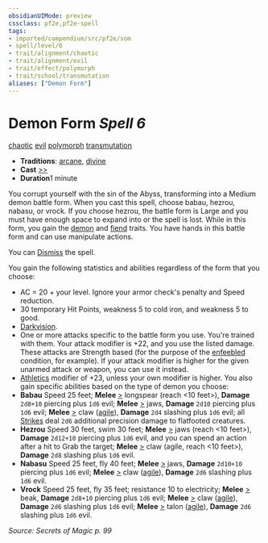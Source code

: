 ```yaml
---
obsidianUIMode: preview
cssclass: pf2e,pf2e-spell
tags:
- imported/compendium/src/pf2e/som
- spell/level/6
- trait/alignment/chaotic
- trait/alignment/evil
- trait/effect/polymorph
- trait/school/transmutation
aliases: ["Demon Form"]
---
```

# Demon Form *Spell 6*   
[chaotic](chaotic.md)  [evil](evil.md)  [polymorph](polymorph.md)  [transmutation](transmutation.md)  

- **Traditions**: [arcane](arcane.md), [divine](divine.md)
- **Cast** [>>](chapter-9-playing-the-game.md#Actions "Two-Action") 
- **Duration**1 minute

You corrupt yourself with the sin of the Abyss, transforming into a Medium demon battle form. When you cast this spell, choose babau, hezrou, nabasu, or vrock. If you choose hezrou, the battle form is Large and you must have enough space to expand into or the spell is lost. While in this form, you gain the [demon](demon.md) and [fiend](fiend.md) traits. You have hands in this battle form and can use manipulate actions.

You can [Dismiss](dismiss.md) the spell.

You gain the following statistics and abilities regardless of the form that you choose:

- AC = 20 + your level. Ignore your armor check's penalty and Speed reduction.
- 30 temporary Hit Points, weakness 5 to cold iron, and weakness 5 to good.
- [Darkvision](rules/abilities/darkvision.md).
- One or more attacks specific to the battle form you use. You're trained with them. Your attack modifier is +22, and you use the listed damage. These attacks are Strength based (for the purpose of the [enfeebled](conditions.md#Enfeebled) condition, for example). If your attack modifier is higher for the given unarmed attack or weapon, you can use it instead.
- [Athletics](../skills.md#Athletics) modifier of +23, unless your own modifier is higher. You also gain specific abilities based on the type of demon you choose:
- **Babau** Speed 25 feet; **Melee** [>](chapter-9-playing-the-game.md#Actions "Single Action") longspear (reach <10 feet>), **Damage** `2d8+10` piercing plus `1d6` evil; **Melee** [>](chapter-9-playing-the-game.md#Actions "Single Action") jaws, **Damage** `2d10` piercing plus `1d6` evil; **Melee** [>](chapter-9-playing-the-game.md#Actions "Single Action") claw ([agile](agile.md)), **Damage** `2d4` slashing plus `1d6` evil; all [Strikes](strike.md) deal `2d6` additional precision damage to flatfooted creatures.
- **Hezrou** Speed 30 feet, swim 30 feet; **Melee** [>](chapter-9-playing-the-game.md#Actions "Single Action") jaws (reach <10 feet>), **Damage** `2d12+10` piercing plus `1d6` evil, and you can spend an action after a hit to Grab the target; **Melee** [>](chapter-9-playing-the-game.md#Actions "Single Action") claw (agile, reach <10 feet>), **Damage** `2d8` slashing plus `1d6` evil.
- **Nabasu** Speed 25 feet, fly 40 feet; **Melee** [>](chapter-9-playing-the-game.md#Actions "Single Action") jaws, **Damage** `2d10+10` piercing plus `1d6` evil; **Melee** [>](chapter-9-playing-the-game.md#Actions "Single Action") claw ([agile](agile.md)), **Damage** `2d6` slashing plus `1d6` evil.
- **Vrock** Speed 25 feet, fly 35 feet; resistance 10 to electricity; **Melee** [>](chapter-9-playing-the-game.md#Actions "Single Action") beak, **Damage** `2d8+10` piercing plus `1d6` evil; **Melee** [>](chapter-9-playing-the-game.md#Actions "Single Action") claw ([agile](agile.md)), **Damage** `2d6` slashing plus `1d6` evil; **Melee** [>](chapter-9-playing-the-game.md#Actions "Single Action") talon ([agile](agile.md)), **Damage** `2d6` slashing plus `1d6` evil.

*Source: Secrets of Magic p. 99*